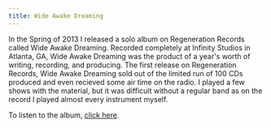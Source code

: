 ```yaml
---
title: Wide Awake Dreaming
---
```


In the Spring of 2013 I released a solo album on Regeneration Records called Wide Awake Dreaming. Recorded completely at Infinity Studios in Atlanta, GA, Wide Awake Dreaming was the product of a year's worth of writing, recording, and producing. The first release on Regeneration Records, Wide Awake Dreaming sold out of the limited run of 100 CDs produced and even recieved some air time on the radio. I played a few shows with the material, but it was difficult without a regular band as on the record I played almost every instrument myself.

To listen to the album, [click here](http://regenerationrecords.bandcamp.com/album/wide-awake-dreaming).



